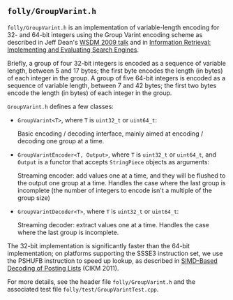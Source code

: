 `folly/GroupVarint.h`
---------------------

`folly/GroupVarint.h` is an implementation of variable-length encoding for 32-
and 64-bit integers using the Group Varint encoding scheme as described in
Jeff Dean's [WSDM 2009 talk][wsdm] and in [Information Retrieval: Implementing
and Evaluating Search Engines][irbook].

[wsdm]: http://research.google.com/people/jeff/WSDM09-keynote.pdf
[irbook]: http://www.ir.uwaterloo.ca/book/addenda-06-index-compression.html

Briefly, a group of four 32-bit integers is encoded as a sequence of variable
length, between 5 and 17 bytes; the first byte encodes the length (in bytes)
of each integer in the group.  A group of five 64-bit integers is encoded as a
sequence of variable length, between 7 and 42 bytes; the first two bytes
encode the length (in bytes) of each integer in the group.

`GroupVarint.h` defines a few classes:

* `GroupVarint<T>`, where `T` is `uint32_t` or `uint64_t`:

    Basic encoding / decoding interface, mainly aimed at encoding / decoding
    one group at a time.

* `GroupVarintEncoder<T, Output>`, where `T` is `uint32_t` or `uint64_t`,
  and `Output` is a functor that accepts `StringPiece` objects as arguments:

    Streaming encoder: add values one at a time, and they will be
    flushed to the output one group at a time.  Handles the case where
    the last group is incomplete (the number of integers to encode isn't
    a multiple of the group size)

* `GroupVarintDecoder<T>`, where `T` is `uint32_t` or `uint64_t`:

    Streaming decoder: extract values one at a time.  Handles the case where
    the last group is incomplete.

The 32-bit implementation is significantly faster than the 64-bit
implementation; on platforms supporting the SSSE3 instruction set, we
use the PSHUFB instruction to speed up lookup, as described in [SIMD-Based
Decoding of Posting Lists][cikmpaper] (CIKM 2011).

[cikmpaper]: http://www.stepanovpapers.com/CIKM_2011.pdf

For more details, see the header file `folly/GroupVarint.h` and the
associated test file `folly/test/GroupVarintTest.cpp`.

